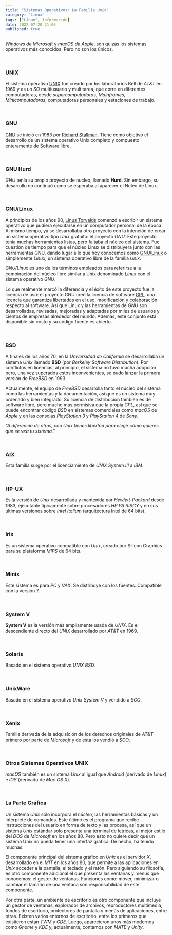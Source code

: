 ```yaml
---
title: "Sistemas Operativos: La Familia Unix"
category: "Linux"
tags: ["Linux", Información]
date: 2022-07-20 21:05
published: true
---
```


*Windows de Microsoft* y *macOS de Apple*, son quizás los sistemas operativos más conocidos. Pero no son los únicos.

<div id="Unix"><br></div>

### UNIX

El sistema operativo <a href="Que-es-Unix">UNIX</a> fue creado por los laboratorios Bell de *AT&T* en 1969 y es un *SO* multiusuario y multitarea, que corre en diferentes computadoras, desde *supercomputadoras*, *Mainframes*, *Minicomputadoras*, computadoras personales y estaciones de trabajo.

<div id="GNU"><br></div>

### GNU

<a href="Que-es-GNU">GNU</a> se inició en 1983 por <a href="/software libre/Quien-es-Richard-Stallman">Richard Stallman</a>. Tiene como objetivo el desarrollo de un sistema operativo Unix completo y compuesto enteramente de Software libre.

<div id="GNU Hurd"><br></div>

### GNU Hurd

*GNU* tenía su propio proyecto de nucleo, llamado **Hurd**. Sin embargo, su desarrollo no continuó como se esperaba al aparecer el Nuleo de Linux.

<div id="GNU Linux"><br></div>

### GNU/Linux

A principios de los años 90, <a href="Quien-es-Linus-Torvalds">Linus Torvalds</a> comenzó a escribir un sistema operativo que pudiera ejecutarse en un computador personal de la época. Al mismo tiempo, ya se desarrollaba otro proyecto con la intención de crear un sistema operativo tipo *Unix* gratuito: el proyecto *GNU*. Este proyecto tenía muchas herramientas listas, pero faltaba el núcleo del sistema. Fue cuestión de tiempo para que el núcleo Linux se distribuyera junto con las herramientas GNU, dando lugar a lo que hoy conocemos como <a href="Quien-es-GNU-Linux">GNU/Linux</a> o simplemente *Linux*, un sistema operativo libre de la familia *Unix*.

*GNU/Linux* es uno de los términos empleados para referirse a la combinación del núcleo libre similar a Unix denominado *Linux* con el sistema operativo *GNU*.

Lo que realmente marcó la diferencia y el éxito de este proyecto fue la licencia de uso: el proyecto GNU creó la licencia de software <a href="/software libre/Tipos-de-Licencias-de-Software-Libre#GNU LGPL">GPL</a>, una licencia que garantiza libertades en el uso, modificación y colaboración respecto al software. Así que Linux y las herramientas de *GNU* son desarrolladas, revisadas, mejoradas y adaptadas por miles de usuarios y cientos de empresas alrededor del mundo. Además, este conjunto está disponible sin costo y su código fuente es abierto.

<div id="BSD"><br></div>

### BSD

A finales de los años 70, en la *Universidad de California* se desarrollaba un sistema *Unix* llamado **BSD** (por *Berkeley Software Distribution*). Por conflictos en licencias, al principio, el sistema no tuvo mucha adopción pero, una vez superados estos inconvenientes, se pudo lanzar la primera versión de *FreeBSD* en 1993.

Actualmente, el equipo de *FreeBSD* desarrolla tanto el núcleo del sistema como las herramientas y la documentación, así que es un sistema muy ordenado y bien integrado. Su licencia de distribución también es de software libre, pero mucho más permisiva que la propia *GPL*, así que se puede encontrar código *BSD* en sistemas comerciales como *macOS* de *Apple* y en las consolas *PlayStation 3* y *PlayStation 4* de *Sony*.

*"A diferencia de otros, con Unix tienes libertad para elegir cómo quieres que se vea tu sistema."*

<div id="AIX"><br></div>

### AIX

Esta familia surge por el licenciamiento de *UNIX System III* a *IBM*.

<div id="HP-UX"><br></div>

### HP-UX

Es la versión de *Unix* desarrollada y mantenida por *Hewlett-Packard* desde 1983, ejecutable típicamente sobre procesadores *HP PA RISCY* y en sus últimas versiones sobre *Intel Italium* (arquitectura Intel de 64 bits).

<div id="Irix"><br></div>

### Irix

Es un sistema operativo compatible con *Unix*, creado por Silicon Graphics para su plataforma *MIPS* de 64 bits.

<div id="Minix"><br></div>

### Minix

Este sistema es para *PC* y *VAX*. Se distribuye con los fuentes. Compatible con la versión 7.

<div id="System V"><br></div>

### System V

**System V** es la versión más ampliamente usada de *UNIX*. Es el descendiente directo del *UNIX* desarrollado por *AT&T* en 1969.

<div id="Solaris"><br></div>

### Solaris

Basado en el sistema operativo *UNIX BSD*.

<div id="UnixWare"><br></div>

### UnixWare

Basado en el sistema operativo *Unix System V* y vendido a *SCO*.

<div id="Xenix"><br></div>

### Xenix

Familia derivada de la adquisición de los derechos originales de *AT&T* primero por parte de *Microsoft* y de esta los vendió a *SCO*.

<div id="Otros"><br></div>

### Otros Sistemas Operativos UNIX

*macOS* también es un sistema *Unix* al igual que *Android* (derivado de *Linux*) e *iOS* (derivado de *Mac OS X*).

<div id="GUI"><br></div>

### La Parte Gráfica

Un sistema *Unix* sólo incorpora el *núcleo*, las herramientas básicas y un intérprete de comandos. Este último es el programa que recibe instrucciones del usuario en forma de texto y las procesa, así que un sistema *Unix* estándar solo presenta una terminal de letricas, al mejor estilo del *DOS* de *Microsoft* en los años 80. Pero esto no quiere decir que un sistema Unix no pueda tener una interfaz gráfica. De hecho, ha tenido muchas.

El componente principal del sistema gráfico en *Unix* es el servidor *X*, desarrollado en el *MIT* en los años 80, que permite a las aplicaciones en *Unix* acceder a la pantalla, el teclado y el ratón. Pero siguiendo su filosofía, es otro componente adicional el que presenta las ventanas y menús que conocemos: el gestor de ventanas. Funciones como: mover, minimizar o cambiar el tamaño de una ventana son responsabilidad de este componente.

Por otra parte, un ambiente de escritorio es otro componente que incluye un gestor de ventanas, explorador de archivos, reproductores multimedia, fondos de escritorio, protectores de pantalla y menús de aplicaciones, entre otras.
Existen varios entornos de escritorio, entre los primeros que existieron están *TWM* y *CDE*. Luego, aparecieron unos más modernos como *Gnome* y *KDE* y, actualmente, contamos con *MATE* y *Unity*.